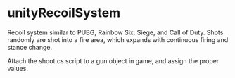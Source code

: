 # unityRecoilSystem

Recoil system similar to PUBG, Rainbow Six: Siege, and Call of Duty. Shots randomly are shot into a fire area, which expands with
continuous firing and stance change. 

Attach the shoot.cs script to a gun object in game, and assign the proper values.
